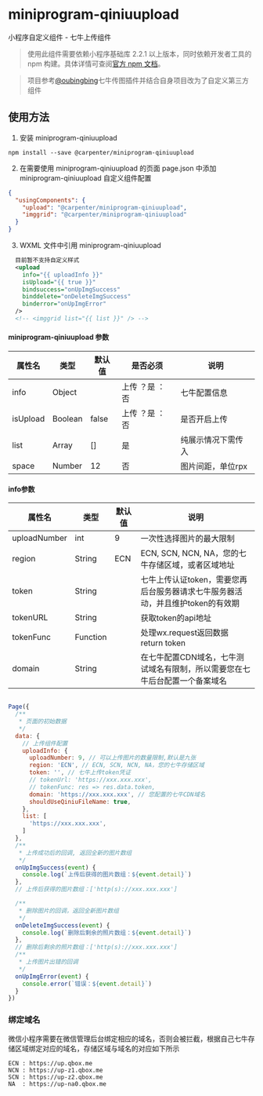 # miniprogram-qiniuupload

小程序自定义组件 - 七牛上传组件

> 使用此组件需要依赖小程序基础库 2.2.1 以上版本，同时依赖开发者工具的 npm 构建。具体详情可查阅[官方 npm 文档](https://developers.weixin.qq.com/miniprogram/dev/devtools/npm.html)。

> 项目参考[@oubingbing](https://github.com/oubingbing/qiniu-upload)七牛传图插件并结合自身项目改为了自定义第三方组件

## 使用方法

1. 安装 miniprogram-qiniuupload
```
npm install --save @carpenter/miniprogram-qiniuupload
```
2. 在需要使用 miniprogram-qiniuupload 的页面 page.json 中添加 miniprogram-qiniuupload 自定义组件配置
``` json
{
  "usingComponents": {
    "upload": "@carpenter/miniprogram-qiniuupload",
    "imggrid": "@carpenter/miniprogram-qiniuupload"
  }
}
```
3. WXML 文件中引用 miniprogram-qiniuupload

``` xml
  目前暂不支持自定义样式
  <upload
    info="{{ uploadInfo }}"
    isUpload="{{ true }}"
    bindsuccess="onUpImgSuccess"
    binddelete="onDeleteImgSuccess"
    binderror="onUpImgError"
  />
  <!-- <imggrid list="{{ list }}" /> -->
```
#### miniprogram-qiniuupload 参数

| 属性名        | 类型          | 默认值        | 是否必须      | 说明                        |
|--------------|--------------|--------------|--------------|----------------------------|
| info         | Object       |              | 上传 ？是 ：否 | 七牛配置信息                 |
| isUpload     | Boolean      | false        | 上传 ？是 ：否 | 是否开启上传                 |
| list         | Array        | []           | 是           | 纯展示情况下需传入            |
| space        | Number       | 12           | 否           | 图片间距，单位rpx             |


#### info参数

| 属性名        | 类型          | 默认值        | 说明         |
|--------------|--------------|--------------|--------------|
| uploadNumber | int          | 9            | 一次性选择图片的最大限制 |
| region       | String       | ECN          | ECN, SCN, NCN, NA，您的七牛存储区域，或者区域地址 |
| token        | String       |              | 七牛上传认证token，需要您再后台服务器请求七牛服务器活动，并且维护token的有效期 |
| tokenURL     | String       |              | 获取token的api地址
| tokenFunc    | Function     |              | 处理wx.request返回数据 return token
| domain       | String       |              | 在七牛配置CDN域名，七牛测试域名有限制，所以需要您在七牛后台配置一个备案域名 |

``` js

Page({
  /**
   * 页面的初始数据
   */
  data: {
    // 上传组件配置
    uploadInfo: {
      uploadNumber: 9, // 可以上传图片的数量限制,默认是九张
      region: 'ECN', // ECN, SCN, NCN, NA，您的七牛存储区域
      token: '', // 七牛上传token凭证
      // tokenUrl: 'https://xxx.xxx.xxx',
      // tokenFunc: res => res.data.token,
      domain: 'https://xxx.xxx.xxx', // 您配置的七牛CDN域名
      shouldUseQiniuFileName: true,
    },
    list: [
      'https://xxx.xxx.xxx',
    ]
  },
  /**
   * 上传成功后的回调, 返回全新的图片数组
   */
  onUpImgSuccess(event) {
    console.log(`上传后获得的图片数组：${event.detail}`)
  },
  // 上传后获得的图片数组：['http(s)://xxx.xxx.xxx']

  /**
   * 删除图片的回调，返回全新图片数组
   */
  onDeleteImgSuccess(event) {
    console.log(`删除后剩余的照片数组：${event.detail}`)
  },
  // 删除后剩余的照片数组：['http(s)://xxx.xxx.xxx']
  /**
   * 上传图片出错的回调
   */
  onUpImgError(event) {
    console.error(`错误：${event.detail}`)
  }
})

```

### 绑定域名

微信小程序需要在微信管理后台绑定相应的域名，否则会被拦截，根据自己七牛存储区域绑定对应的域名，存储区域与域名的对应如下所示

```
ECN : https://up.qbox.me
NCN : https://up-z1.qbox.me
SCN : https://up-z2.qbox.me
NA  : https://up-na0.qbox.me

```